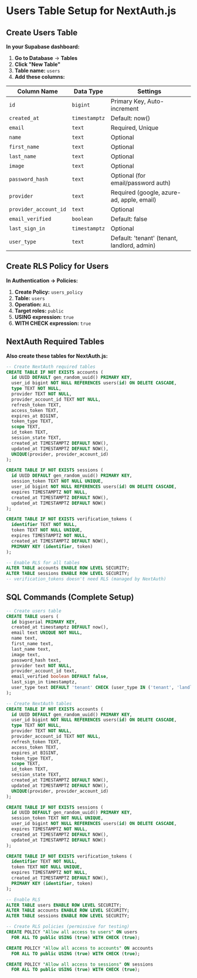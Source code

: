 # Users Table Setup for NextAuth.js

## Create Users Table

**In your Supabase dashboard:**

1. **Go to Database** → **Tables**
2. **Click "New Table"**
3. **Table name:** `users`
4. **Add these columns:**

| Column Name | Data Type | Settings |
|-------------|-----------|----------|
| `id` | `bigint` | Primary Key, Auto-increment |
| `created_at` | `timestamptz` | Default: now() |
| `email` | `text` | Required, Unique |
| `name` | `text` | Optional |
| `first_name` | `text` | Optional |
| `last_name` | `text` | Optional |
| `image` | `text` | Optional |
| `password_hash` | `text` | Optional (for email/password auth) |
| `provider` | `text` | Required (google, azure-ad, apple, email) |
| `provider_account_id` | `text` | Optional |
| `email_verified` | `boolean` | Default: false |
| `last_sign_in` | `timestamptz` | Optional |
| `user_type` | `text` | Default: 'tenant' (tenant, landlord, admin) |

## Create RLS Policy for Users

**In Authentication → Policies:**

1. **Create Policy:** `users_policy`
2. **Table:** `users`
3. **Operation:** `ALL`
4. **Target roles:** `public`
5. **USING expression:** `true`
6. **WITH CHECK expression:** `true`

## NextAuth Required Tables

**Also create these tables for NextAuth.js:**

```sql
-- Create NextAuth required tables
CREATE TABLE IF NOT EXISTS accounts (
  id UUID DEFAULT gen_random_uuid() PRIMARY KEY,
  user_id bigint NOT NULL REFERENCES users(id) ON DELETE CASCADE,
  type TEXT NOT NULL,
  provider TEXT NOT NULL,
  provider_account_id TEXT NOT NULL,
  refresh_token TEXT,
  access_token TEXT,
  expires_at BIGINT,
  token_type TEXT,
  scope TEXT,
  id_token TEXT,
  session_state TEXT,
  created_at TIMESTAMPTZ DEFAULT NOW(),
  updated_at TIMESTAMPTZ DEFAULT NOW(),
  UNIQUE(provider, provider_account_id)
);

CREATE TABLE IF NOT EXISTS sessions (
  id UUID DEFAULT gen_random_uuid() PRIMARY KEY,
  session_token TEXT NOT NULL UNIQUE,
  user_id bigint NOT NULL REFERENCES users(id) ON DELETE CASCADE,
  expires TIMESTAMPTZ NOT NULL,
  created_at TIMESTAMPTZ DEFAULT NOW(),
  updated_at TIMESTAMPTZ DEFAULT NOW()
);

CREATE TABLE IF NOT EXISTS verification_tokens (
  identifier TEXT NOT NULL,
  token TEXT NOT NULL UNIQUE,
  expires TIMESTAMPTZ NOT NULL,
  created_at TIMESTAMPTZ DEFAULT NOW(),
  PRIMARY KEY (identifier, token)
);

-- Enable RLS for all tables
ALTER TABLE accounts ENABLE ROW LEVEL SECURITY;
ALTER TABLE sessions ENABLE ROW LEVEL SECURITY;
-- verification_tokens doesn't need RLS (managed by NextAuth)
```

## SQL Commands (Complete Setup)

```sql
-- Create users table
CREATE TABLE users (
  id bigserial PRIMARY KEY,
  created_at timestamptz DEFAULT now(),
  email text UNIQUE NOT NULL,
  name text,
  first_name text,
  last_name text,
  image text,
  password_hash text,
  provider text NOT NULL,
  provider_account_id text,
  email_verified boolean DEFAULT false,
  last_sign_in timestamptz,
  user_type text DEFAULT 'tenant' CHECK (user_type IN ('tenant', 'landlord', 'admin'))
);

-- Create NextAuth tables
CREATE TABLE IF NOT EXISTS accounts (
  id UUID DEFAULT gen_random_uuid() PRIMARY KEY,
  user_id bigint NOT NULL REFERENCES users(id) ON DELETE CASCADE,
  type TEXT NOT NULL,
  provider TEXT NOT NULL,
  provider_account_id TEXT NOT NULL,
  refresh_token TEXT,
  access_token TEXT,
  expires_at BIGINT,
  token_type TEXT,
  scope TEXT,
  id_token TEXT,
  session_state TEXT,
  created_at TIMESTAMPTZ DEFAULT NOW(),
  updated_at TIMESTAMPTZ DEFAULT NOW(),
  UNIQUE(provider, provider_account_id)
);

CREATE TABLE IF NOT EXISTS sessions (
  id UUID DEFAULT gen_random_uuid() PRIMARY KEY,
  session_token TEXT NOT NULL UNIQUE,
  user_id bigint NOT NULL REFERENCES users(id) ON DELETE CASCADE,
  expires TIMESTAMPTZ NOT NULL,
  created_at TIMESTAMPTZ DEFAULT NOW(),
  updated_at TIMESTAMPTZ DEFAULT NOW()
);

CREATE TABLE IF NOT EXISTS verification_tokens (
  identifier TEXT NOT NULL,
  token TEXT NOT NULL UNIQUE,
  expires TIMESTAMPTZ NOT NULL,
  created_at TIMESTAMPTZ DEFAULT NOW(),
  PRIMARY KEY (identifier, token)
);

-- Enable RLS
ALTER TABLE users ENABLE ROW LEVEL SECURITY;
ALTER TABLE accounts ENABLE ROW LEVEL SECURITY;
ALTER TABLE sessions ENABLE ROW LEVEL SECURITY;

-- Create RLS policies (permissive for testing)
CREATE POLICY "Allow all access to users" ON users
  FOR ALL TO public USING (true) WITH CHECK (true);

CREATE POLICY "Allow all access to accounts" ON accounts
  FOR ALL TO public USING (true) WITH CHECK (true);

CREATE POLICY "Allow all access to sessions" ON sessions
  FOR ALL TO public USING (true) WITH CHECK (true);
```

